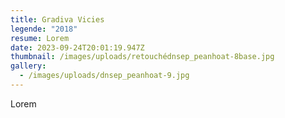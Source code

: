 ```yaml
---
title: Gradiva Vicies
legende: "2018"
resume: Lorem
date: 2023-09-24T20:01:19.947Z
thumbnail: /images/uploads/retouchédnsep_peanhoat-8base.jpg
gallery:
  - /images/uploads/dnsep_peanhoat-9.jpg
---
```

L﻿orem